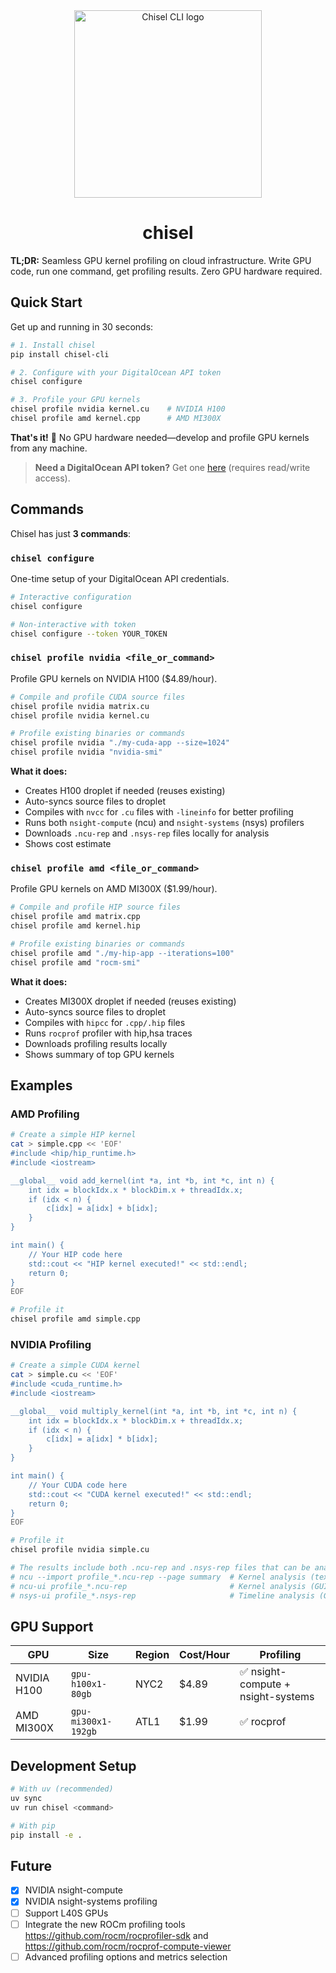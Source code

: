 <div align="center">
  <img width="300" height="300" src="https://i.imgur.com/KISXGnH.png" alt="Chisel CLI logo" /> 
	<h1>chisel</h1>
</div>

**TL;DR:** Seamless GPU kernel profiling on cloud infrastructure. Write GPU code, run one command, get profiling results. Zero GPU hardware required.

## Quick Start

Get up and running in 30 seconds:

```bash
# 1. Install chisel
pip install chisel-cli

# 2. Configure with your DigitalOcean API token
chisel configure

# 3. Profile your GPU kernels
chisel profile nvidia kernel.cu    # NVIDIA H100
chisel profile amd kernel.cpp      # AMD MI300X
```

**That's it!** 🚀 No GPU hardware needed—develop and profile GPU kernels from any machine.

> **Need a DigitalOcean API token?** Get one [here](https://amd.digitalocean.com/account/api/tokens) (requires read/write access).

## Commands

Chisel has just **3 commands**:

### `chisel configure`

One-time setup of your DigitalOcean API credentials.

```bash
# Interactive configuration
chisel configure

# Non-interactive with token
chisel configure --token YOUR_TOKEN
```

### `chisel profile nvidia <file_or_command>`

Profile GPU kernels on NVIDIA H100 ($4.89/hour).

```bash
# Compile and profile CUDA source files
chisel profile nvidia matrix.cu
chisel profile nvidia kernel.cu

# Profile existing binaries or commands
chisel profile nvidia "./my-cuda-app --size=1024"
chisel profile nvidia "nvidia-smi"
```

**What it does:**

- Creates H100 droplet if needed (reuses existing)
- Auto-syncs source files to droplet
- Compiles with `nvcc` for `.cu` files with `-lineinfo` for better profiling
- Runs both `nsight-compute` (ncu) and `nsight-systems` (nsys) profilers
- Downloads `.ncu-rep` and `.nsys-rep` files locally for analysis
- Shows cost estimate

### `chisel profile amd <file_or_command>`

Profile GPU kernels on AMD MI300X ($1.99/hour).

```bash
# Compile and profile HIP source files
chisel profile amd matrix.cpp
chisel profile amd kernel.hip

# Profile existing binaries or commands
chisel profile amd "./my-hip-app --iterations=100"
chisel profile amd "rocm-smi"
```

**What it does:**

- Creates MI300X droplet if needed (reuses existing)
- Auto-syncs source files to droplet
- Compiles with `hipcc` for `.cpp/.hip` files
- Runs `rocprof` profiler with hip,hsa traces
- Downloads profiling results locally
- Shows summary of top GPU kernels

## Examples

### AMD Profiling

```bash
# Create a simple HIP kernel
cat > simple.cpp << 'EOF'
#include <hip/hip_runtime.h>
#include <iostream>

__global__ void add_kernel(int *a, int *b, int *c, int n) {
    int idx = blockIdx.x * blockDim.x + threadIdx.x;
    if (idx < n) {
        c[idx] = a[idx] + b[idx];
    }
}

int main() {
    // Your HIP code here
    std::cout << "HIP kernel executed!" << std::endl;
    return 0;
}
EOF

# Profile it
chisel profile amd simple.cpp
```

### NVIDIA Profiling

```bash
# Create a simple CUDA kernel
cat > simple.cu << 'EOF'
#include <cuda_runtime.h>
#include <iostream>

__global__ void multiply_kernel(int *a, int *b, int *c, int n) {
    int idx = blockIdx.x * blockDim.x + threadIdx.x;
    if (idx < n) {
        c[idx] = a[idx] * b[idx];
    }
}

int main() {
    // Your CUDA code here
    std::cout << "CUDA kernel executed!" << std::endl;
    return 0;
}
EOF

# Profile it
chisel profile nvidia simple.cu

# The results include both .ncu-rep and .nsys-rep files that can be analyzed with:
# ncu --import profile_*.ncu-rep --page summary  # Kernel analysis (text)
# ncu-ui profile_*.ncu-rep                       # Kernel analysis (GUI)
# nsys-ui profile_*.nsys-rep                     # Timeline analysis (GUI)
```

## GPU Support

| GPU         | Size                | Region | Cost/Hour | Profiling                           |
| ----------- | ------------------- | ------ | --------- | ----------------------------------- |
| NVIDIA H100 | `gpu-h100x1-80gb`   | NYC2   | $4.89     | ✅ nsight-compute + nsight-systems |
| AMD MI300X  | `gpu-mi300x1-192gb` | ATL1   | $1.99     | ✅ rocprof        |

## Development Setup

```bash
# With uv (recommended)
uv sync
uv run chisel <command>

# With pip
pip install -e .
```

## Future

- [x] NVIDIA nsight-compute
- [x] NVIDIA nsight-systems profiling
- [ ] Support L40S GPUs
- [ ] Integrate the new ROCm profiling tools https://github.com/rocm/rocprofiler-sdk and https://github.com/rocm/rocprof-compute-viewer
- [ ] Advanced profiling options and metrics selection
